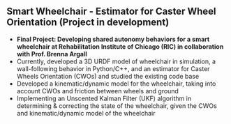 ## Smart Wheelchair - Estimator for Caster Wheel Orientation (Project in development)

* **Final Project: Developing shared autonomy behaviors for a smart wheelchair at Rehabilitation Institute of Chicago (RIC) in collaboration with Prof. Brenna Argall** 
* Currently, developed a 3D URDF model of wheelchair in simulation, a wall-following behavior in Python/C++, and an estimator for Caster Wheels Orientation (CWOs) and studied the existing code base
* Developed a kinematic/dynamic model for the wheelchair, taking into account CWOs and friction between wheels and ground
* Implementing an Unscented Kalman Filter (UKF) algorithm in determining & correcting the state of the wheelchair, given the CWOs and kinematic/dynamic model of the wheelchair